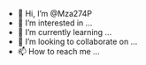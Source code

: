 - 👋 Hi, I’m @Mza274P
- 👀 I’m interested in ...
- 🌱 I’m currently learning ...
- 💞️ I’m looking to collaborate on ...
- 📫 How to reach me ...

<!---
Mza274P/Mza274P is a ✨ special ✨ repository because its `README.md` (this file) appears on your GitHub profile.
You can click the Preview link to take a look at your changes.
--->
